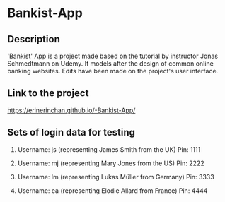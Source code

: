 # Bankist-App

## Description 
'Bankist' App  is a project made based on the tutorial by instructor Jonas Schmedtmann on Udemy. It models after the design of common online banking websites. Edits have been made on the project's user interface. 

## Link to the project 
https://erinerinchan.github.io/-Bankist-App/

## Sets of login data for testing 
1. Username: js (representing James Smith from the UK)
   Pin: 1111

2. Username: mj (representing Mary Jones from the US)
   Pin: 2222 

3. Username: lm (representing Lukas Müller from Germany)
   Pin: 3333

4. Username: ea (representing Elodie Allard from France)
   Pin: 4444
